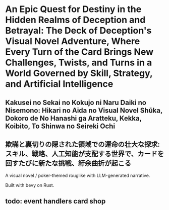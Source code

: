 # An Epic Quest for Destiny in the Hidden Realms of Deception and Betrayal: The Deck of Deception's Visual Novel Adventure, Where Every Turn of the Card Brings New Challenges, Twists, and Turns in a World Governed by Skill, Strategy, and Artificial Intelligence

## Kakusei no Sekai no Kokujo ni Naru Daiki no Nisemono: Hikari no Aida no Visual Novel Shūka, Dokoro de No Hanashi ga Aratteku, Kekka, Koibito, To Shinwa no Seireki Ochi

## 欺瞞と裏切りの隠された領域での運命の壮大な探求: スキル、戦略、人工知能が支配する世界で、カードを回すたびに新たな挑戦、紆余曲折が起こる

A visual novel / poker-themed rouglike with LLM-generated narrative.

Built with bevy on Rust.

## todo: event handlers card shop